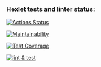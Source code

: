 ### Hexlet tests and linter status:
[![Actions Status](https://github.com/z17/python-project-lvl2/workflows/hexlet-check/badge.svg)](https://github.com/z17/python-project-lvl2/actions)

[![Maintainability](https://api.codeclimate.com/v1/badges/a99a88d28ad37a79dbf6/maintainability)](https://codeclimate.com/github/codeclimate/codeclimate/maintainability)

[![Test Coverage](https://api.codeclimate.com/v1/badges/26a76348759139a95127/test_coverage)](https://codeclimate.com/github/z17/python-project-lvl2/test_coverage)

[![lint & test](https://github.com/z17/python-project-lvl2/actions/workflows/lint.yml/badge.svg)](https://github.com/z17/python-project-lvl2/actions/workflows/lint.yml)
